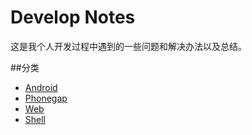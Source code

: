 Develop Notes
============

这是我个人开发过程中遇到的一些问题和解决办法以及总结。   
   
   
##分类   
* [Android](./android/)   
* [Phonegap](./phonegap/)   
* [Web](./web/)   
* [Shell](./shell/)
